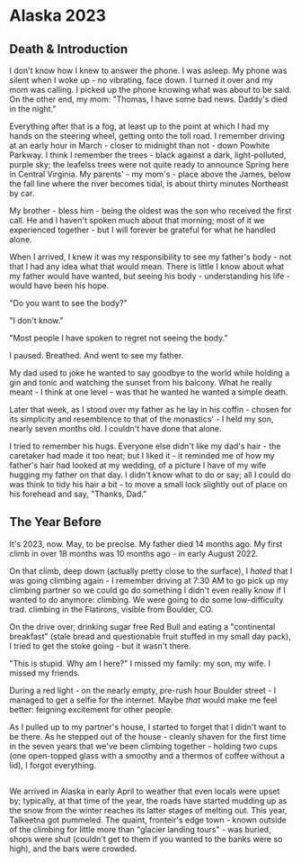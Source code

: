 # Alaska 2023

## Death & Introduction

I don't know how I knew to answer the phone. I was asleep. My phone was silent when I woke up - no vibrating, face down. I turned it over and my mom was calling. I picked up the phone knowing what was about to be said. On the other end, my mom: "Thomas, I have some bad news. Daddy's died in the night." 

Everything after that is a fog, at least up to the point at which I had my hands on the steering wheel, getting onto the toll road. I remember driving at an early hour in March - closer to midnight than not - down Powhite Parkway. I think I remember the trees - black against a dark, light-polluted, purple sky; the leafelss trees were not quite ready to announce Spring here in Central Virginia. My parents' - my mom's - place above the James, below the fall line where the river becomes tidal, is about thirty minutes Northeast by car.

My brother - bless him - being the oldest was the son who received the first call. He and I haven't spoken much about that morning; most of it we experienced together - but I will forever be grateful for what he handled alone. 

When I arrived, I knew it was my responsibility to see my father's body - not that I had any idea what that would mean. There is little I know about what my father would have wanted, but seeing his body - understanding his life - would have been his hope.

"Do you want to see the body?"

"I don't know."

"Most people I have spoken to regret not seeing the body."

I paused. Breathed. And went to see my father.

My dad used to joke he wanted to say goodbye to the world while holding a gin and tonic and watching the sunset from his balcony. What he really meant - I think at one level - was that he wanted he wanted a simple death. 

Later that week, as I stood over my father as he lay in his coffin - chosen for its simplicity and resemblence to that of the monastics' - I held my son, nearly seven months old. I couldn't have done that alone. 

I tried to remember his hugs. Everyone else didn't like my dad's hair - the caretaker had made it too neat; but I liked it - it reminded me of how my father's hair had looked at my wedding, of a picture I have of my wife hugging my father on that day. I didn't know what to do or say; all I could do was think to tidy his hair a bit - to move a small lock slightly out of place on his forehead and say, "Thanks, Dad."

## The Year Before

It's 2023, now. May, to be precise. My father died 14 months ago. My first climb in over 18 months was 10 months ago - in early August 2022. 

On that climb, deep down (actually pretty close to the surface), I _hated_ that I was going climbing again - I remember driving at 7:30 AM to go pick up my climbing partner so we could go do something I didn't even really know if I wanted to do anymore: climbing. We were going to do some low-difficulty trad. climbing in the Flatirons, visible from Boulder, CO. 

On the drive over, drinking sugar free Red Bull and eating a "continental breakfast" (stale bread and questionable fruit stuffed in my small day pack), I tried to get the stoke going - but it wasn't there. 

"This is stupid. Why am I here?" I missed my family: my son, my wife. I missed my friends.

During a red light - on the nearly empty, pre-rush hour Boulder street - I managed to get a selfie for the internet. Maybe _that_ would make me feel better: feigning excitement for other people. 

As I pulled up to my partner's house, I started to forget that I didn't want to be there. As he stepped out of the house - cleanly shaven for the first time in the seven years that we've been climbing together - holding two cups (one open-topped glass with a smoothy and a thermos of coffee without a lid), I forgot everything. 






## 

We arrived in Alaska in early April to weather that even locals were upset by; typically, at that time of the year, the roads have started mudding
up as the snow from the winter reaches its latter stages of melting out. This year, Talkeetna got pummeled. The quaint, fronteir's edge town - known
outside of the climbing for little more than "glacier landing tours" - was buried, shops were shut (couldn't get to them if you wanted to the banks
were so high), and the bars were crowded. 
